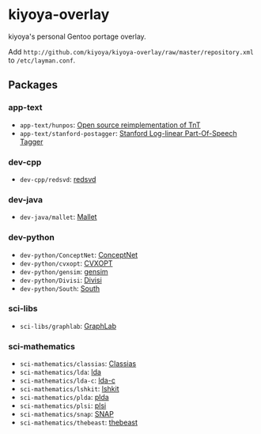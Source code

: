 # kiyoya-overlay

kiyoya's personal Gentoo portage overlay.

Add `http://github.com/kiyoya/kiyoya-overlay/raw/master/repository.xml` to
`/etc/layman.conf`.

## Packages

### app-text

* `app-text/hunpos`: [Open source reimplementation of TnT](https://github.com/halacsy/hunpos)
* `app-text/stanford-postagger`: [Stanford Log-linear Part-Of-Speech Tagger](http://nlp.stanford.edu/software/tagger.shtml)

### dev-cpp

* `dev-cpp/redsvd`: [redsvd](http://code.google.com/p/redsvd/)

### dev-java

* `dev-java/mallet`: [Mallet](http://mallet.cs.umass.edu/)

### dev-python

* `dev-python/ConceptNet`: [ConceptNet](http://csc.media.mit.edu/conceptnet)
* `dev-python/cvxopt`: [CVXOPT](http://abel.ee.ucla.edu/cvxopt/)
* `dev-python/gensim`: [gensim](http://nlp.fi.muni.cz/projekty/gensim/)
* `dev-python/Divisi`: [Divisi](http://csc.media.mit.edu/divisi)
* `dev-python/South`: [South](http://pypi.python.org/pypi/South)

### sci-libs

* `sci-libs/graphlab`: [GraphLab](http://www.graphlab.ml.cmu.edu/)

### sci-mathematics

* `sci-mathematics/classias`: [Classias](http://www.chokkan.org/software/classias/)
* `sci-mathematics/lda`: [lda](http://chasen.org/~daiti-m/dist/lda/)
* `sci-mathematics/lda-c`: [lda-c](http://www.cs.princeton.edu/~blei/lda-c/)
* `sci-mathematics/lshkit`: [lshkit](http://lshkit.sourceforge.net/)
* `sci-mathematics/plda`: [plda](http://code.google.com/p/plda/)
* `sci-mathematics/plsi`: [plsi](http://chasen.org/~taku/software/plsi/)
* `sci-mathematics/snap`: [SNAP](http://snap-graph.sourceforge.net/)
* `sci-mathematics/thebeast`: [thebeast](http://code.google.com/p/thebeast/)
